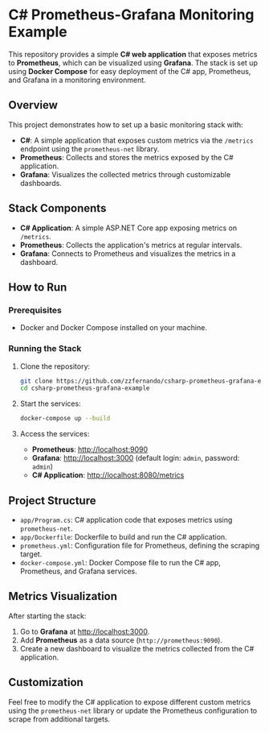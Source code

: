 # C# Prometheus-Grafana Monitoring Example

This repository provides a simple **C# web application** that exposes metrics to **Prometheus**, which can be visualized using **Grafana**. The stack is set up using **Docker Compose** for easy deployment of the C# app, Prometheus, and Grafana in a monitoring environment.

## Overview

This project demonstrates how to set up a basic monitoring stack with:
- **C#**: A simple application that exposes custom metrics via the `/metrics` endpoint using the `prometheus-net` library.
- **Prometheus**: Collects and stores the metrics exposed by the C# application.
- **Grafana**: Visualizes the collected metrics through customizable dashboards.

## Stack Components

- **C# Application**: A simple ASP.NET Core app exposing metrics on `/metrics`.
- **Prometheus**: Collects the application's metrics at regular intervals.
- **Grafana**: Connects to Prometheus and visualizes the metrics in a dashboard.

## How to Run

### Prerequisites

- Docker and Docker Compose installed on your machine.

### Running the Stack

1. Clone the repository:
   ```bash
   git clone https://github.com/zzfernando/csharp-prometheus-grafana-example.git
   cd csharp-prometheus-grafana-example
   ```

2. Start the services:
   ```bash
   docker-compose up --build
   ```

3. Access the services:
   - **Prometheus**: [http://localhost:9090](http://localhost:9090)
   - **Grafana**: [http://localhost:3000](http://localhost:3000) (default login: `admin`, password: `admin`)
   - **C# Application**: [http://localhost:8080/metrics](http://localhost:8080/metrics)

## Project Structure

- `app/Program.cs`: C# application code that exposes metrics using `prometheus-net`.
- `app/Dockerfile`: Dockerfile to build and run the C# application.
- `prometheus.yml`: Configuration file for Prometheus, defining the scraping target.
- `docker-compose.yml`: Docker Compose file to run the C# app, Prometheus, and Grafana services.

## Metrics Visualization

After starting the stack:
1. Go to **Grafana** at [http://localhost:3000](http://localhost:3000).
2. Add **Prometheus** as a data source (`http://prometheus:9090`).
3. Create a new dashboard to visualize the metrics collected from the C# application.

## Customization

Feel free to modify the C# application to expose different custom metrics using the `prometheus-net` library or update the Prometheus configuration to scrape from additional targets.
